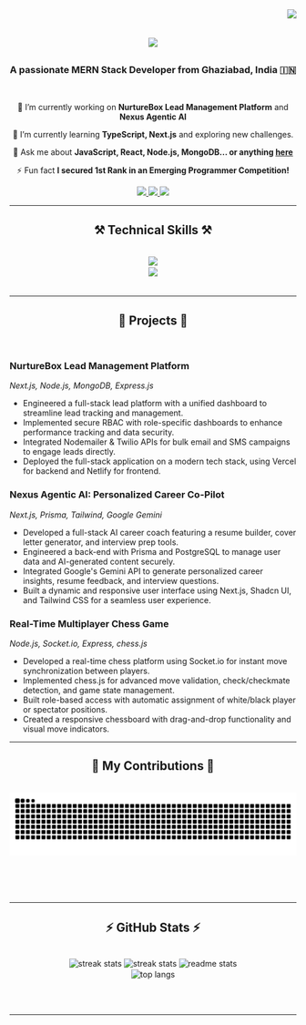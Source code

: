 <img align="right" src="https://visitor-badge.laobi.icu/badge?page_id=RahulKumar1430.RahulKumar1430" />

<h1 align="center">
    <img src="https://readme-typing-svg.herokuapp.com/?font=Righteous&size=35&center=true&vCenter=true&width=500&height=70&duration=4000&lines=Hi+There!+👋;+I'm+Rahul+Kumar!;" />
</h1>

<h3 align="center">A passionate MERN Stack Developer from Ghaziabad, India 🇮🇳</h3>

<br/>

<div align="center">
 
 🔭 I’m currently working on **NurtureBox Lead Management Platform** and **Nexus Agentic AI**
 
 🌱 I’m currently learning **TypeScript, Next.js** and exploring new challenges.

 💬 Ask me about **JavaScript, React, Node.js, MongoDB... or anything [here](https://github.com/RahulKumar1430/RahulKumar1430/issues)**

 ⚡ Fun fact **I secured 1st Rank in an Emerging Programmer Competition!**

 </div>
 
<div align="center"> 
  <a href="mailto:rahulkumar27382@gmail.com">
    <img src="https://img.shields.io/badge/Gmail-333333?style=for-the-badge&logo=gmail&logoColor=red" />
  </a>
  <a href="https://www.linkedin.com/in/rahul-kumar-9250a2264/" target="_blank">
    <img src="https://img.shields.io/badge/LinkedIn-0077B5?style=for-the-badge&logo=linkedin&logoColor=white" target="_blank" />
  </a>
  <a href="https://github.com/RahulKumar1430" target="_blank">
    <img src="https://img.shields.io/badge/GitHub-100000?style=for-the-badge&logo=github&logoColor=white" target="_blank" />
  </a>
</div>

 <hr/>
 
<h2 align="center">⚒️ Technical Skills ⚒️</h2>
<br/>
<div align="center">
    <img src="https://skillicons.dev/icons?i=javascript,typescript,python,java,react,nextjs,tailwind,html,css,vscode,github,git,nodejs,express,mongodb,postman" />
</div>
<div align="center">
    <img src="https://skillicons.dev/icons?i=cpp,redux,prisma,postgresql" />
</div>

<br/>
<hr/>

<h2 align="center">🚀 Projects 🚀</h2>
<br/>
<div align="left">
<h3>NurtureBox Lead Management Platform</h3>
<p><em>Next.js, Node.js, MongoDB, Express.js</em></p>
<ul>
  <li>Engineered a full-stack lead platform with a unified dashboard to streamline lead tracking and management.</li>
  <li>Implemented secure RBAC with role-specific dashboards to enhance performance tracking and data security.</li>
  <li>Integrated Nodemailer & Twilio APIs for bulk email and SMS campaigns to engage leads directly.</li>
  <li>Deployed the full-stack application on a modern tech stack, using Vercel for backend and Netlify for frontend.</li>
</ul>

<h3>Nexus Agentic AI: Personalized Career Co-Pilot</h3>
<p><em>Next.js, Prisma, Tailwind, Google Gemini</em></p>
<ul>
  <li>Developed a full-stack AI career coach featuring a resume builder, cover letter generator, and interview prep tools.</li>
  <li>Engineered a back-end with Prisma and PostgreSQL to manage user data and AI-generated content securely.</li>
  <li>Integrated Google's Gemini API to generate personalized career insights, resume feedback, and interview questions.</li>
  <li>Built a dynamic and responsive user interface using Next.js, Shadcn UI, and Tailwind CSS for a seamless user experience.</li>
</ul>

<h3>Real-Time Multiplayer Chess Game</h3>
<p><em>Node.js, Socket.io, Express, chess.js</em></p>
<ul>
  <li>Developed a real-time chess platform using Socket.io for instant move synchronization between players.</li>
  <li>Implemented chess.js for advanced move validation, check/checkmate detection, and game state management.</li>
  <li>Built role-based access with automatic assignment of white/black player or spectator positions.</li>
  <li>Created a responsive chessboard with drag-and-drop functionality and visual move indicators.</li>
</ul>
</div>

<hr/>

<div align="center">
  <h2>🐍 My Contributions 🐍</h2>
  <br>
  <img alt="snake eating my contributions" src="https://raw.githubusercontent.com/RahulKumar1430/RahulKumar1430/output/github-contribution-grid-snake-dark.svg" />
  
  <br/><br/><br/>
</div>

<hr/>

<h2 align="center">⚡ GitHub Stats ⚡</h2>
<br>
<div align=center>
    <img width=390 src="https://github-readme-streak-stats.vercel.app/?user=RahulKumar1430&theme=dark&border_radius=10" alt="streak stats"/>
  <img width=390 src="https://github-readme-streak-stats.vercel.app/?user=RahulKumar1430&theme=dark&border_radius=10" alt="streak stats"/>
  <img width=390 src="https://github-readme-stats.vercel.app/api?username=RahulKumar1430&count_private=true&show_icons=true&theme=dark&rank_icon=github&border_radius=10" alt="readme stats" />
  <br/>
  <img width=325 align="center" src="https://github-readme-stats.vercel.app/api/top-langs/?username=RahulKumar1430&hide=HTML&langs_count=8&layout=compact&theme=dark&border_radius=10&size_weight=0.5&count_weight=0.5" alt="top langs" />
</div>

<br/><br/>

<hr/>
